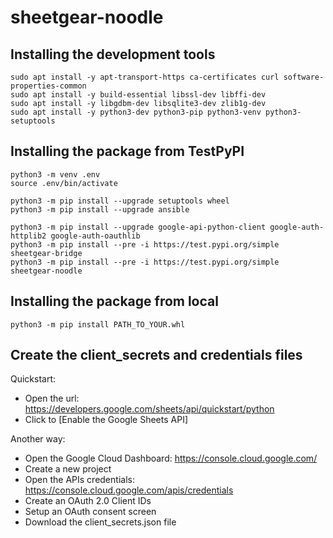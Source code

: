 # sheetgear-noodle

## Installing the development tools

```shell
sudo apt install -y apt-transport-https ca-certificates curl software-properties-common
sudo apt install -y build-essential libssl-dev libffi-dev
sudo apt install -y libgdbm-dev libsqlite3-dev zlib1g-dev
sudo apt install -y python3-dev python3-pip python3-venv python3-setuptools
```

## Installing the package from TestPyPI

```shell
python3 -m venv .env
source .env/bin/activate

python3 -m pip install --upgrade setuptools wheel
python3 -m pip install --upgrade ansible

python3 -m pip install --upgrade google-api-python-client google-auth-httplib2 google-auth-oauthlib
python3 -m pip install --pre -i https://test.pypi.org/simple sheetgear-bridge
python3 -m pip install --pre -i https://test.pypi.org/simple sheetgear-noodle
```

## Installing the package from local

```shell
python3 -m pip install PATH_TO_YOUR.whl
```

## Create the client_secrets and credentials files

Quickstart:

* Open the url: https://developers.google.com/sheets/api/quickstart/python
* Click to [Enable the Google Sheets API]

Another way:

* Open the Google Cloud Dashboard: https://console.cloud.google.com/
* Create a new project
* Open the APIs credentials: https://console.cloud.google.com/apis/credentials
* Create an OAuth 2.0 Client IDs
* Setup an OAuth consent screen
* Download the client_secrets.json file
